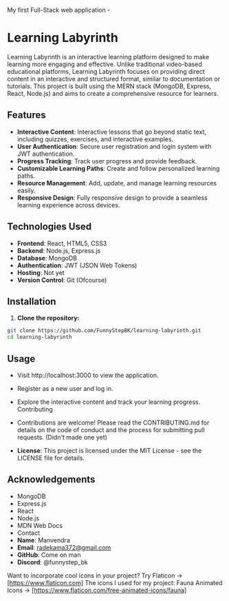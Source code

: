 My first Full-Stack web application -

# Learning Labyrinth

Learning Labyrinth is an interactive learning platform designed to make learning more engaging and effective. Unlike traditional video-based educational platforms, Learning Labyrinth focuses on providing direct content in an interactive and structured format, similar to documentation or tutorials. This project is built using the MERN stack (MongoDB, Express, React, Node.js) and aims to create a comprehensive resource for learners.

## Features

- **Interactive Content**: Interactive lessons that go beyond static text, including quizzes, exercises, and interactive examples.
- **User Authentication**: Secure user registration and login system with JWT authentication.
- **Progress Tracking**: Track user progress and provide feedback.
- **Customizable Learning Paths**: Create and follow personalized learning paths.
- **Resource Management**: Add, update, and manage learning resources easily.
- **Responsive Design**: Fully responsive design to provide a seamless learning experience across devices.

## Technologies Used

- **Frontend**: React, HTML5, CSS3
- **Backend**: Node.js, Express.js
- **Database**: MongoDB
- **Authentication**: JWT (JSON Web Tokens)
- **Hosting**: Not yet
- **Version Control**: Git (Ofcourse)

## Installation

1. **Clone the repository:**
  ```sh
  git clone https://github.com/FunnyStepBK/learning-labyrinth.git
  cd learning-labyrinth
  ```

## Usage
- Visit http://localhost:3000 to view the application.
- Register as a new user and log in.
- Explore the interactive content and track your learning progress.
Contributing
- Contributions are welcome! Please read the CONTRIBUTING.md for details on the code of conduct and the process for submitting pull requests. (Didn't made one yet)

- **License**: This project is licensed under the MIT License - see the LICENSE file for details.

## Acknowledgements
- MongoDB
- Express.js
- React
- Node.js
- MDN Web Docs
- Contact
- **Name**: Manvendra
- **Email**: radekama372@gmail.com
- **GitHub**: Come on man
- **Discord**: @funnystep_bk

Want to incorporate cool icons in your project? Try Flaticon -> [https://www.flaticon.com]
The icons I used for my project: Fauna Animated Icons -> [https://www.flaticon.com/free-animated-icons/fauna]


